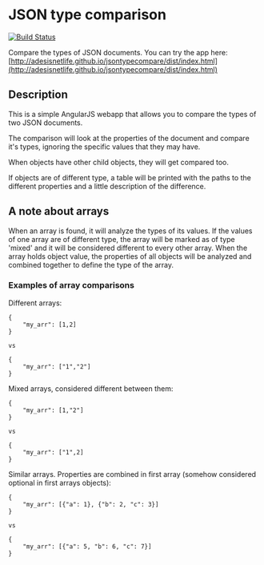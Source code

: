 JSON type comparison
===============

[![Build Status](https://api.travis-ci.org/gonzaloruizdevilla/jsontypecompare.png?branch=master)](http://travis-ci.org/gonzaloruizdevilla/jsontypecompare
)

Compare the types of JSON documents. You can try the app here: [http://adesisnetlife.github.io/jsontypecompare/dist/index.html](http://adesisnetlife.github.io/jsontypecompare/dist/index.html)


Description
--------
This is a simple AngularJS webapp that allows you to compare the types of two JSON documents.

The comparison will look at the properties of the document and compare it's types, ignoring the specific values that they may have.

When objects have other child objects, they will get compared too.

If objects are of different type, a table will be printed with the paths to the different properties and a little description of the difference.

A note about arrays
--------
When an array is found, it will analyze the types of its values. If the values of one array are of different type, the array will be marked as of type 'mixed' and it will be considered different to every other array. When the array holds object value, the properties of all objects will be analyzed and combined together to define the type of the array.

### Examples of array comparisons ###

Different arrays:

	{
		"my_arr": [1,2]
	}

	vs

	{
		"my_arr": ["1","2"]
	}

Mixed arrays, considered different between them:


	{
		"my_arr": [1,"2"]
	}

	vs

	{
		"my_arr": ["1",2]
	}

Similar arrays. Properties are combined in first array (somehow considered optional in first arrays objects):

	{
		"my_arr": [{"a": 1}, {"b": 2, "c": 3}]
	}

	vs

	{
		"my_arr": [{"a": 5, "b": 6, "c": 7}]
	}


